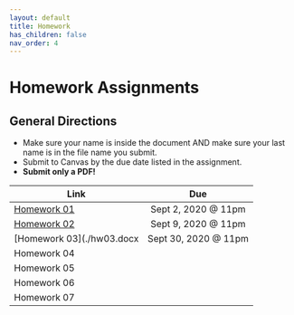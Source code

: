 ```yaml
---
layout: default
title: Homework
has_children: false
nav_order: 4
---
```


# Homework Assignments

## General Directions

- Make sure your name is inside the document AND make sure your last name is in the file name you submit. 
- Submit to Canvas by the due date listed in the assignment.
- **Submit only a PDF!**

|Link                                                 |Due                 |
|-----------------------------------------------------|:------------------:|
|[Homework 01](./hw01.docx)                           |Sept 2, 2020 @ 11pm |
|[Homework 02](./hw02.docx)                           |Sept 9, 2020 @ 11pm |
|[Homework 03](./hw03.docx                            |Sept 30, 2020 @ 11pm|
| Homework 04 ||
| Homework 05 ||
| Homework 06 ||
| Homework 07 ||